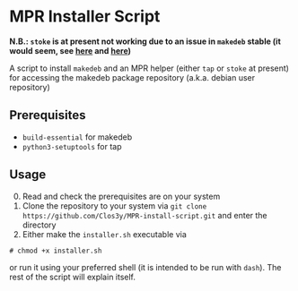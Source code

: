 # MPR Installer Script
**N.B.: `stoke` is at present not working due to an issue in `makedeb` stable (it would seem, see [here](https://github.com/makedeb/makedeb/pull/62) and [here](https://github.com/makedeb/makedeb/issues/65))**

A script to install `makedeb` and an MPR helper (either `tap` or `stoke` at present) for accessing the makedeb package repository (a.k.a. debian user repository)

## Prerequisites

* `build-essential` for makedeb
* `python3-setuptools` for tap

## Usage

0. Read and check the prerequisites are on your system
1. Clone the repository to your system via `git clone https://github.com/Clos3y/MPR-install-script.git` and enter the directory
2. Either make the `installer.sh` executable via
```
# chmod +x installer.sh
```
or run it using your preferred shell (it is intended to be run with `dash`). The rest of the script will explain itself.
